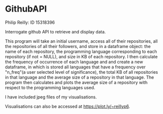 # GithubAPI

Philip Reilly: ID 15318396

Interrogate github API to retrieve and display data.

This program will take an initial username, access all of their repositories, all the repositories of all their followers, and store in a dataframe object: the name of each repository, the programming language corresponding to each repository (if not = NULL), and size in KB of each repository.
  I then calculate the frequency of occurrence of each language and and create a new dataframe, in which is stored all languages that have a frequency over "n_freq"(a user selected level of significance), the total KB of all repositories in that language and the average size of a repository in that language. The program then calculates and plots the average size of a repository with respect to the programming languages used.
  
I have included jpeg files of my visualisations.
 
Visualisations can also be accessed at https://plot.ly/~reillyp6.
